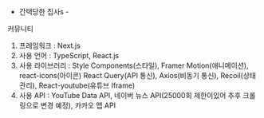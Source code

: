- 간택당한 집사s -

커뮤니티

1. 프레임워크 : Next.js
2. 사용 언어 : TypeScript, React.js
3. 사용 라이브러리 : Style Components(스타일), Framer Motion(애니메이션), react-icons(아이콘)
   React Query(API 통신), Axios(비동기 통신), Recoil(상태 관리), React-youtube(유튜브 Iframe)
4. 사용 API : YouTube Data API, 네이버 뉴스 API(25000회 제한이있어 추후 크롤링으로 변경 예정), 카카오 맵 API
